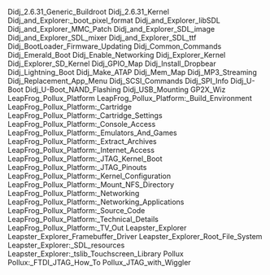 Didj_2.6.31_Generic_Buildroot
Didj_2.6.31_Kernel
Didj_and_Explorer:_boot_pixel_format
Didj_and_Explorer_libSDL
Didj_and_Explorer_MMC_Patch
Didj_and_Explorer_SDL_image
Didj_and_Explorer_SDL_mixer
Didj_and_Explorer_SDL_ttf
Didj_BootLoader_Firmware_Updating
Didj_Common_Commands
Didj_Emerald_Boot
Didj_Enable_Networking
Didj_Explorer_Kernel
Didj_Explorer_SD_Kernel
Didj_GPIO_Map
Didj_Install_Dropbear
Didj_Lightning_Boot
Didj_Make_ATAP
Didj_Mem_Map
Didj_MP3_Streaming
Didj_Replacement_App_Menu
Didj_SCSI_Commands
Didj_SPI_Info
Didj_U-Boot
Didj_U-Boot_NAND_Flashing
Didj_USB_Mounting
GP2X_Wiz
LeapFrog_Pollux_Platform
LeapFrog_Pollux_Platform:_Build_Environment
LeapFrog_Pollux_Platform:_Cartridge
LeapFrog_Pollux_Platform:_Cartridge_Settings
LeapFrog_Pollux_Platform:_Console_Access
LeapFrog_Pollux_Platform:_Emulators_And_Games
LeapFrog_Pollux_Platform:_Extract_Archives
LeapFrog_Pollux_Platform:_Internet_Access
LeapFrog_Pollux_Platform:_JTAG_Kernel_Boot
LeapFrog_Pollux_Platform:_JTAG_Pinouts
LeapFrog_Pollux_Platform:_Kernel_Configuration
LeapFrog_Pollux_Platform:_Mount_NFS_Directory
LeapFrog_Pollux_Platform:_Networking
LeapFrog_Pollux_Platform:_Networking_Applications
LeapFrog_Pollux_Platform:_Source_Code
LeapFrog_Pollux_Platform:_Technical_Details
LeapFrog_Pollux_Platform:_TV_Out
Leapster_Explorer
Leapster_Explorer_Framebuffer_Driver
Leapster_Explorer_Root_File_System
Leapster_Explorer:_SDL_resources
Leapster_Explorer:_tslib_Touchscreen_Library
Pollux
Pollux:_FTDI_JTAG_How_To
Pollux_JTAG_with_Wiggler
